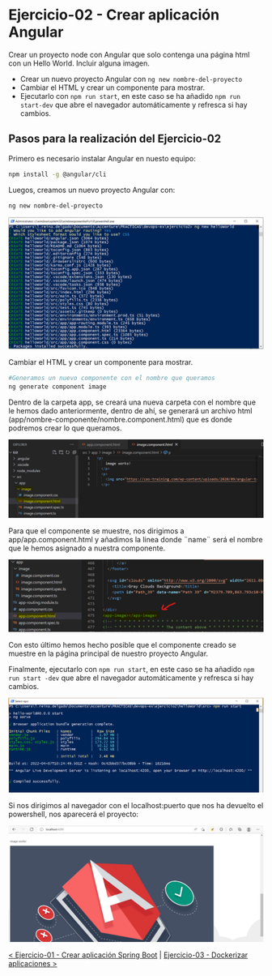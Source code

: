 # Ejercicio-02 - Crear aplicación Angular

Crear un proyecto node con Angular que solo contenga una página html con un Hello World. Incluir alguna imagen.

* Crear un nuevo proyecto Angular con 
    ```ng new nombre-del-proyecto```
* Cambiar el HTML y crear un componente para mostrar.
* Ejecutarlo con ```npm run start```, en este caso se ha añadido ```npm run start-dev``` que abre el
  navegador automáticamente y refresca si hay cambios.

## Pasos para la realización del Ejercicio-02
Primero es necesario instalar Angular en nuesto equipo:

```sh
npm install -g @angular/cli
```
Luegos, creamos un nuevo proyecto Angular con:

```sh
ng new nombre-del-proyecto
```

![Captura_1](resources/1.PNG)

Cambiar el HTML y crear un componente para mostrar.

```sh
#Generamos un nuevo componente con el nombre que queramos 
ng generate component image
```
Dentro de la carpeta app, se creará una nueva carpeta con el nombre que le hemos dado anteriormente, dentro de ahí, se generará un archivo html (app/nombre-componente/nombre.component.html) que es donde podremos crear lo que queramos.

![Componente](resources/component-image.png)

Para que el componente se muestre, nos dirigimos a app/app.component.html y añadimos la linea <app-name></app-name> donde ¨name¨ será el nombre que le hemos asignado a nuestra componente.

![añadir componente](resources/add-component.png)

Con esto último hemos hecho posible que el componente creado se muestre en la página principal de nuestro proyecto Angular.

Finalmente, ejecutarlo con `npm run start`, en este caso se ha añadido `npm run start -dev` que abre el navegador automáticamente y refresca si hay cambios.

![Captura_2](resources/2.PNG)

Si nos dirigimos al navegador con el localhost:puerto que nos ha devuelto el powershell, nos aparecerá el proyecto:

![Captura_final](resources/imagen.png)


[< Ejercicio-01 - Crear aplicación Spring Boot](../Ejercicio-01/) | [ Ejercicio-03 - Dockerizar aplicaciones >](../Ejercicio-03/)
